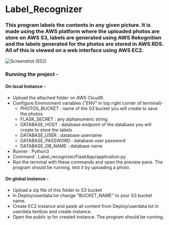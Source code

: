 # Label_Recognizer
### This program labels the contents in any given picture. It is made using the AWS platform where the uploaded photos are store on AWS S3, labels are generated using AWS Rekognition and the labels generated for the photos are stored in AWS RDS. All of this is viewed on a web interface using AWS EC2.

![Screenshot (552)](https://user-images.githubusercontent.com/28104166/99189260-5d56c280-2786-11eb-9879-dc182932fd68.png)

### Running the project -
#### On local Instance - 
- Upload the attached folder on AWS Cloud9.
- Configure Environment variables ("ENV" in top right corner of terminal)-
  - PHOTOS_BUCKET : name of the S3 bucket you will create to save the photos
  - FLASK_SECRET : any alphanumeric string
  - DATABASE_HOST : database endpoint of the database you will create to store the labels 
  - DATABASE_USER : database username 
  - DATABASE_PASSWORD : database user password
  - DATABASE_DB_NAME : database name 
- Runner : Python3
- Command : Label_recognizer/FlaskApp/application.py
- Run the terminal with these commands and open the preview pane. The program should be running, test it by uploading a photo.

#### On global instance - 
- Upload a zip file of this folder to S3 bucket
- In Deploy/userdata.txt change "BUCKET_NAME" to your S3 bucket name.
- Create EC2 instance and paste all content from Deploy/userdata.txt in userdata textbox and create instance.
- Open the public ip for created instance. The program should be running. 



